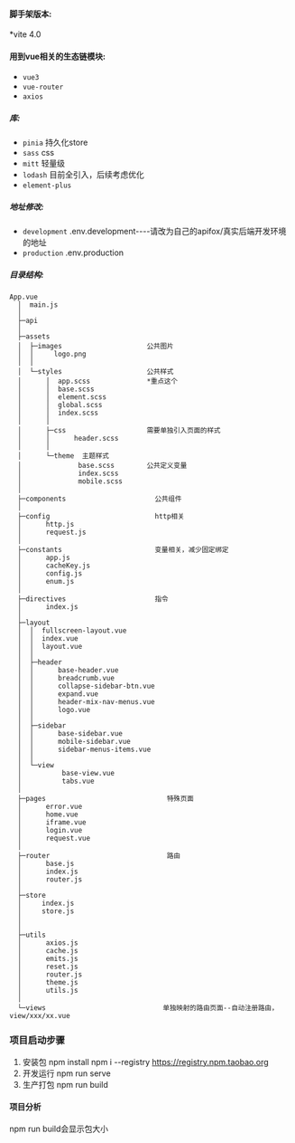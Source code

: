 #### 脚手架版本:
 *vite 4.0
 
 #### 用到vue相关的生态链模块:
  * `vue3`
  * `vue-router`
  * `axios`

 ##### 库:
  * `pinia` 持久化store
  * `sass` css
  * `mitt` 轻量级
  * `lodash` 目前全引入，后续考虑优化
  * `element-plus` 

 ##### 地址修改:
  * `development` .env.development----请改为自己的apifox/真实后端开发环境的地址
  * `production` .env.production

 ##### 目录结构:
  ```
  App.vue 
    │  main.js
    │  
    ├─api
    │          
    ├─assets
    │  ├─images                     公共图片
    │  │     logo.png
    │  │      
    │  └─styles                     公共样式
    │      │  app.scss              *重点这个
    │      │  base.scss
    │      │  element.scss
    │      │  global.scss
    │      │  index.scss
    │      │  
    │      ├─css                    需要单独引入页面的样式
    │      │      header.scss  
    │      │      
    │      └─theme  主题样式
    │              base.scss        公共定义变量
    │              index.scss
    │              mobile.scss
    │              
    ├─components                      公共组件
    │          
    ├─config                          http相关
    │      http.js
    │      request.js
    │      
    ├─constants                       变量相关，减少固定绑定
    │      app.js
    │      cacheKey.js
    │      config.js                 
    │      enum.js
    │      
    ├─directives                      指令
    │      index.js
    │      
    ├─layout                          
    │  │  fullscreen-layout.vue
    │  │  index.vue
    │  │  layout.vue
    │  │  
    │  ├─header
    │  │      base-header.vue
    │  │      breadcrumb.vue
    │  │      collapse-sidebar-btn.vue
    │  │      expand.vue
    │  │      header-mix-nav-menus.vue
    │  │      logo.vue
    │  │      
    │  ├─sidebar
    │  │      base-sidebar.vue
    │  │      mobile-sidebar.vue
    │  │      sidebar-menus-items.vue
    │  │      
    │  └─view
    │          base-view.vue
    │          tabs.vue
    │          
    ├─pages                              特殊页面
    │      error.vue
    │      home.vue
    │      iframe.vue
    │      login.vue
    │      request.vue
    │      
    ├─router                             路由
    │      base.js
    │      index.js
    │      router.js
    │      
    ├─store                             
    │     index.js                      
    │     store.js
    │  
    │          
    ├─utils
    │      axios.js
    │      cache.js
    │      emits.js
    │      reset.js
    │      router.js
    │      theme.js
    │      utils.js
    │      
    └─views                             单独映射的路由页面--自动注册路由，view/xxx/xx.vue  
  ```

  ### 项目启动步骤
1. 安装包
   npm install 
   npm i  --registry https://registry.npm.taobao.org
3. 开发运行
  npm run serve
4. 生产打包
  npm run build

 #### 项目分析
  npm run build会显示包大小





